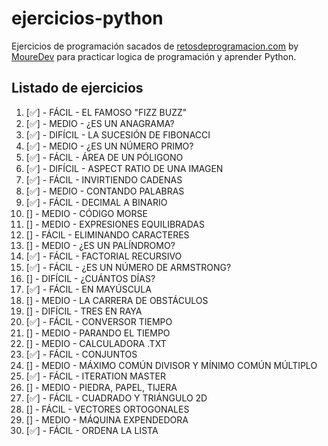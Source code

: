 # ejercicios-python
Ejercicios de programación sacados de [retosdeprogramacion.com](https://retosdeprogramacion.com/ejercicios/) by [MoureDev](https://github.com/mouredev) para practicar logica de programación y aprender Python.

## Listado de ejercicios
1. [✅] - FÁCIL - EL FAMOSO "FIZZ BUZZ"
2. [✅] - MEDIO - ¿ES UN ANAGRAMA?
3. [✅] - DIFÍCIL - LA SUCESIÓN DE FIBONACCI
4. [✅] - MEDIO - ¿ES UN NÚMERO PRIMO?
5. [✅] - FÁCIL - ÁREA DE UN PÓLIGONO
6. [✅] - DIFÍCIL - ASPECT RATIO DE UNA IMAGEN
7. [✅] - FÁCIL - INVIRTIENDO CADENAS
8. [✅] - MEDIO - CONTANDO PALABRAS
9. [✅] - FÁCIL - DECIMAL A BINARIO
10. [] - MEDIO - CÓDIGO MORSE
11. [] - MEDIO - EXPRESIONES EQUILIBRADAS
12. [] - FÁCIL - ELIMINANDO CARACTERES
13. [] - MEDIO - ¿ES UN PALÍNDROMO?
14. [✅] - FÁCIL - FACTORIAL RECURSIVO
15. [✅] - FÁCIL - ¿ES UN NÚMERO DE ARMSTRONG?
16. [] - DIFÍCIL - ¿CUÁNTOS DÍAS?
17. [✅] - FÁCIL - EN MAYÚSCULA
18. [] - MEDIO - LA CARRERA DE OBSTÁCULOS
19. [] - DIFÍCIL - TRES EN RAYA
20. [✅] - FÁCIL - CONVERSOR TIEMPO
21. [] - MEDIO - PARANDO EL TIEMPO
22. [] - MEDIO - CALCULADORA .TXT
23. [✅] - FÁCIL - CONJUNTOS
24. [] - MEDIO - MÁXIMO COMÚN DIVISOR Y MÍNIMO COMÚN MÚLTIPLO
25. [✅] - FÁCIL - ITERATION MASTER
26. [] - MEDIO - PIEDRA, PAPEL, TIJERA
27. [✅] - FÁCIL - CUADRADO Y TRIÁNGULO 2D
28. [] - FÁCIL - VECTORES ORTOGONALES
29. [] - MEDIO - MÁQUINA EXPENDEDORA
30. [✅] - FÁCIL - ORDENA LA LISTA
